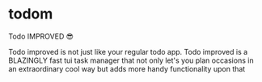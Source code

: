 # todom
Todo IMPROVED 😎

Todo improved is not just like your regular todo app. Todo improved is a BLAZINGLY fast tui task manager that not only let's you plan occasions in an extraordinary cool way but adds more handy functionality upon that
